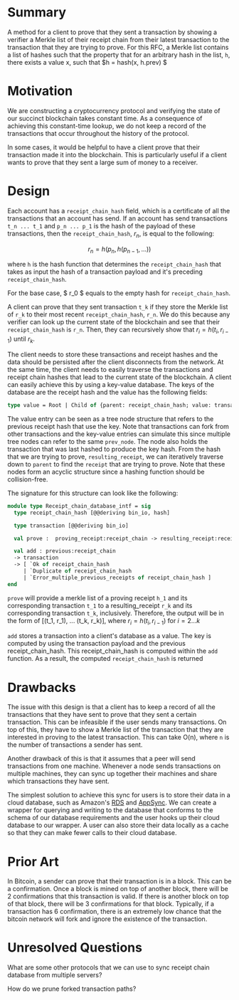 # Summary
[summary]: #summary

A method for a client to prove that they sent a transaction by showing a verifier a Merkle list of their receipt chain from their latest transaction to the transaction that they are trying to prove. For this RFC, a Merkle list contains a list of hashes such that the property that for an arbitrary hash in the list, `h`, there exists a value x, such that $h = hash(x, h.prev) $

# Motivation
[motivation]: #motivation

We are constructing a cryptocurrency protocol and verifying the state of our succinct blockchain takes constant time. As a consequence of achieving this constant-time lookup, we do not keep a record of the transactions that occur throughout the history of the protocol.

In some cases, it would be helpful to have a client prove that their transaction made it into the blockchain. This is particularly useful if a client wants to prove that they sent a large sum of money to a receiver.

# Design
[detailed-design]: #detailed-design

Each account has a `receipt_chain_hash` field, which is a certificate of all the transactions that an account has send. If an account has send transactions `t_n ... t_1` and `p_n ... p_1` is the hash of the payload of these transactions, then the `receipt_chain_hash`, $r_n$, is equal to the following:

  $$ r_n = h(p_n, h(p_{n - 1}, ...)) $$

where `h` is the hash function that determines the `receipt_chain_hash` that takes as input the hash of a transaction payload and it's preceding `receipt_chain_hash`.

For the base case, $ r_0 $ equals to the empty hash for `receipt_chain_hash`.

A client can prove that they sent transaction `t_k` if they store the Merkle list of `r_k` to their most recent `receipt_chain_hash`, `r_n`. We do this because any verifier can look up the current state of the blockchain and see that their `receipt_chain_hash` is `r_n`. Then, they can recursively show that $r_i = h (t_{i}, r_{i-1})$ until $r_{k}$.

The client needs to store these transactions and receipt hashes and the data should be persisted after the client disconnects from the network. At the same time, the client needs to easily traverse the transactions and receipt chain hashes that lead to the current state of the blockchain. A client can easily achieve this by using a key-value database. The keys of the database are the receipt hash and the value has the following fields:

```ocaml
type value = Root | Child of {parent: receipt_chain_hash; value: transaction}
```

The value entry can be seen as a tree node structure that refers to the previous receipt hash that use the key. Note that transactions can fork from other transactions and the key-value entries can simulate this since multiple tree nodes can refer to the same `prev_node`. The node also holds the transaction that was last hashed to produce the key hash. From the hash that we are trying to prove, `resulting_receipt`, we can iteratively traverse down to `parent` to find the `receipt` that are trying to prove. Note that these nodes form an acyclic structure since a hashing function should be collision-free.

The signature for this structure can look like the following:

```ocaml
module type Receipt_chain_database_intf = sig
  type receipt_chain_hash [@@deriving bin_io, hash]

  type transaction [@@deriving bin_io]

  val prove :  proving_receipt:receipt_chain -> resulting_receipt:receipt_chain -> (receipt_chain * transaction) list Or_error.t

  val add : previous:receipt_chain
  -> transaction
  -> [ `Ok of receipt_chain_hash
     | `Duplicate of receipt_chain_hash
     | `Error_multiple_previous_receipts of receipt_chain_hash ]
end
```

`prove` will provide a merkle list of a proving receipt `h_1` and its corresponding transaction `t_1` to a resulting_receipt `r_k` and its corresponding transaction `t_k`, inclusively. Therefore, the output will be in the form of [(t_1, r_1), ... (t_k, r_k)], where $r_i = h(t_{i}, r_{i-1})$ for $i = 2...k$

`add` stores a transaction into a client's database as a value. The key is computed by using the transaction payload and the previous receipt_chain_hash. This receipt_chain_hash is computed within the `add` function. As a result, the computed `receipt_chain_hash` is returned


# Drawbacks
[drawbacks]: #drawbacks

The issue with this design is that a client has to keep a record of all the transactions that they have sent to prove that they sent a certain transaction. This can be infeasible if the user sends many transactions. On top of this, they have to show a Merkle list of the transaction that they are interested in proving to the latest transaction. This can take O(n), where `n` is the number of transactions a sender has sent.

Another drawback of this is that it assumes that a peer will send transactions from one machine. Whenever a node sends transactions on multiple machines, they can sync up together their machines and share which transactions they have sent.

The simplest solution to achieve this sync for users is to store their data in a cloud database, such as Amazon's [RDS](https://aws.amazon.com/rds/) and [AppSync](https://aws.amazon.com/appsync/). We can create a wrapper for querying and writing to the database that conforms to the schema of our database requirements and the user hooks up their cloud database to our wrapper. A user can also store their data locally as a cache so that they can make fewer calls to their cloud database.

# Prior Art
[prior-art]: #prior-art

In Bitcoin, a sender can prove that their transaction is in a block. This can be a confirmation. Once a block is mined on top of another block, there will be 2 confirmations that this transaction is valid. If there is another block on top of that block, there will be 3 confirmations for that block. Typically, if a transaction has 6 confirmation, there is an extremely low chance that the bitcoin network will fork and ignore the existence of the transaction.

# Unresolved Questions
[unresolved-questions]: #unresolved-questions

What are some other protocols that we can use to sync receipt chain database from multiple servers?

How do we prune forked transaction paths?

